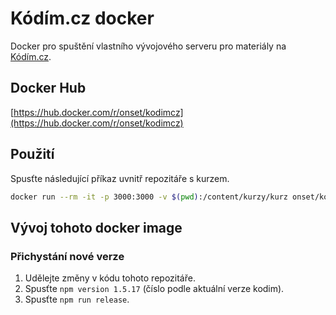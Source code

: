 # Kódím.cz docker

Docker pro spuštění vlastního vývojového serveru pro materiály na [Kódím.cz](https://kodim.cz/).

## Docker Hub

[https://hub.docker.com/r/onset/kodimcz](https://hub.docker.com/r/onset/kodimcz)

## Použití

Spusťte následující příkaz uvnitř repozitáře s kurzem.

```sh
docker run --rm -it -p 3000:3000 -v $(pwd):/content/kurzy/kurz onset/kodimcz
```

## Vývoj tohoto docker image

### Přichystání nové verze

1. Udělejte změny v kódu tohoto repozitáře.
1. Spusťte `npm version 1.5.17` (číslo podle aktuální verze kodim).
1. Spusťte `npm run release`.
